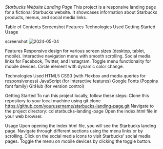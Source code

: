 *Starbucks Website Landing Page*
This project is a responsive landing page for a fictional Starbucks website. It showcases information about Starbucks products, menus, and social media links.

Table of Contents
Screenshot
Features
Technologies Used
Getting Started
Usage

screenshot 
![2024-05-04](https://github.com/Jyoti190512/OCTANET_MAY-LANDINGPAGE/assets/134208281/befe0bdb-7d30-4bbe-bd65-642790e43738)



Features
Responsive design for various screen sizes (desktop, tablet, mobile).
Interactive navigation menu with smooth scrolling.
Social media links for Facebook, Twitter, and Instagram.
Toggle menu functionality for mobile devices.
Circle element with dynamic color change.


Technologies Used
HTML5
CSS3 (with Flexbox and media queries for responsiveness)
JavaScript (for interactive features)
Google Fonts (Poppins font family)
GitHub (for version control)


Getting Started
To run this project locally, follow these steps:
Clone this repository to your local machine using git clone https://github.com/yourusername/starbucks-landing-page.git
Navigate to the project directory: cd starbucks-landing-page
Open the index.html file in your web browser.

Usage
Upon opening the index.html file, you will see the Starbucks landing page.
Navigate through different sections using the menu links or by scrolling.
Click on the social media icons to visit Starbucks' social media pages.
Toggle the menu on mobile devices by clicking the toggle button.




